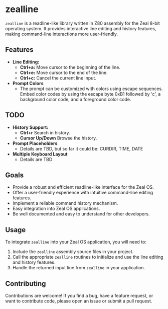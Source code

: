 # zealline

`zealline` is a readline-like library written in Z80 assembly for the Zeal 8-bit operating system. It provides interactive line editing and history features, making command-line interactions more user-friendly.

## Features

* **Line Editing:**
    * **Ctrl+a:** Move cursor to the beginning of the line.
    * **Ctrl+e:** Move cursor to the end of the line.
    * **Ctrl+c:** Cancel the current line input.
* **Prompt Colors**
    * The prompt can be customized with colors using escape sequences. Embed color codes by using the escape byte 0xB1 followed by 'c', a background color code, and a foreground color code.

## TODO

* **History Support:**
    * **Ctrl+r** Search in history.
    * **Cursor Up/Down** Browse the history.
* **Prompt Placeholders**
    * Details are TBD, but so far it could be: CURDIR, TIME, DATE
* **Multiple Keyboard Layout**
    * Details are TBD

## Goals

* Provide a robust and efficient readline-like interface for the Zeal OS.
* Offer a user-friendly experience with intuitive command-line editing features.
* Implement a reliable command history mechanism.
* Easy integration into Zeal OS applications.
* Be well documented and easy to understand for other developers.

## Usage

To integrate `zealline` into your Zeal OS application, you will need to:

1.  Include the `zealline` assembly source files in your project.
2.  Call the appropriate `zealline` routines to initialize and use the line editing and history features.
3.  Handle the returned input line from `zealline` in your application.

## Contributing

Contributions are welcome! If you find a bug, have a feature request, or want to contribute code, please open an issue or submit a pull request.

